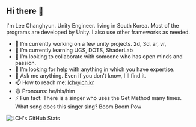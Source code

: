## Hi there 👋

I'm Lee Changhyun. Unity Engineer. living in South Korea.
Most of the programs are developed by Unity.
I also use other frameworks as needed.


- 🔭 I’m currently working on a few unity projects. 2d, 3d, ar, vr, 
- 🌱 I’m currently learning UGS, DOTS, ShaderLab
- 👯 I’m looking to collaborate with someone who has open minds and passion.
- 🤔 I’m looking for help with anything in which you have expertise.
- 💬 Ask me anything. Even if you don't know, I'll find it.
- 📫 How to reach me: lch@lch.kr
- 😄 Pronouns: he/his/him
- ⚡ Fun fact: There is a singer who uses the Get Method many times. What song does this singer sing? Boom Boom Pow

![LCH's GitHub Stats](https://github-readme-stats.vercel.app/api?username=ckdgus4002&hide=[%22issues%22,%22contribs%22]&show_icons=true&title_color=fff&icon_color=79ff97&text_color=9f9f9f&bg_color=151515)
